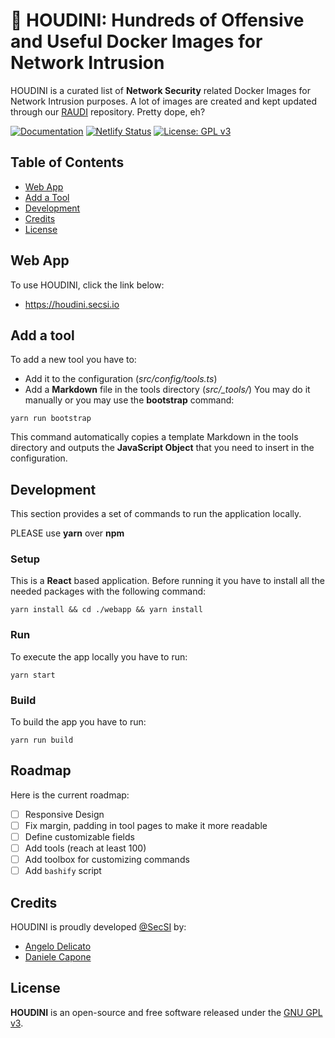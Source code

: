 # 🐳 HOUDINI: Hundreds of Offensive and Useful Docker Images for Network Intrusion
HOUDINI is a curated list of **Network Security** related Docker Images for Network Intrusion purposes. A lot of images are created and kept updated through our [RAUDI](https://github.com/cybersecsi/RAUDI) repository. Pretty dope, eh?

[![Documentation](https://img.shields.io/badge/Documentation-complete-green.svg?style=flat)](https://github.com/cybersecsi/HOUDINI/blob/main/README.md)
[![Netlify Status](https://api.netlify.com/api/v1/badges/f8b06b7e-bdc6-4af8-aba9-f32e1132cd25/deploy-status)](https://app.netlify.com/sites/houdini/deploys)
[![License: GPL v3](https://img.shields.io/badge/License-GPLv3-blue.svg)](https://github.com/cybersecsi/HOUDINI/blob/main/LICENSE)

## Table of Contents
  - [Web App](#web-app)
  - [Add a Tool](#add-a-tool)
  - [Development](#development)
  - [Credits](#credits)
  - [License](#license)

## Web App
To use HOUDINI, click the link below: 
- https://houdini.secsi.io

## Add a tool
To add a new tool you have to:
- Add it to the configuration (*src/config/tools.ts*)
- Add a **Markdown** file in the tools directory (*src/_tools/*)
You may do it manually or you may use the **bootstrap** command:
```
yarn run bootstrap
```

This command automatically copies a template Markdown in the tools directory and outputs the **JavaScript Object** that you need to insert in the configuration.

## Development
This section provides a set of commands to run the application locally. 

PLEASE use **yarn** over **npm**

### Setup
This is a **React** based application. Before running it you have to install all the needed packages with the following command:
```
yarn install && cd ./webapp && yarn install
```

### Run
To execute the app locally you have to run:
```
yarn start
```

### Build
To build the app you have to run:
```
yarn run build
```

## Roadmap
Here is the current roadmap:
- [ ] Responsive Design
- [ ] Fix margin, padding in tool pages to make it more readable
- [ ] Define customizable fields
- [ ] Add tools (reach at least 100)
- [ ] Add toolbox for customizing commands
- [ ] Add ``bashify`` script

## Credits
HOUDINI is proudly developed [@SecSI](https://secsi.io) by:
- [Angelo Delicato](https://github.com/thelicato)
- [Daniele Capone](https://github.com/daniele-capone)

## License
**HOUDINI** is an open-source and free software released under the [GNU GPL v3](/LICENSE).
